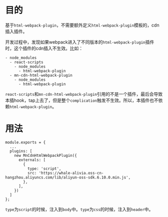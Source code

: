 # 目的
基于`html-webpack-plugin`，不需要额外定义`html-webpack-plugin`模板的，cdn插入插件。

开发过程中，发现如果webpack进入了不同版本的`html-webpack-plugin`插件时，这个插件的cdn插入不生效。比如：

```
- node_modules
  - react-scripts
    - node_modules
      - html-webpack-plugin
  - mn-cdn-html-webpack-plugin
    - node_modules
      - html-webpack-plugin
```

`react-scripts`和`mn-cdn-html-webpack-plugin`引用的不是一个插件，最后会导致本插hook，tap上去了，但是整个`complication`触发不生效。所以，本插件也不依赖`html-webpack-plugin`。

# 用法

```
module.exports = {
  ...
  plugins: [
    new MnCdnHtmlWebpackPlugin({
      externals: [
        {
          type: 'script',
          src: 'https://whale-alivia.oss-cn-hangzhou.aliyuncs.com/lib/aliyun-oss-sdk.6.10.0.min.js',
        },
      ],
    })
  ]
};
```

`type`为`script`的时候，注入到`body`中。`type`为`css`的时候，注入到`header`中。